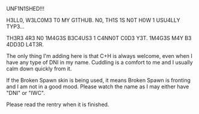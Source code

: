UNF1N1SHED!!!

H3LL0, W3LC0M3 T0 MY G1THUB. N0, TH1S 1S N0T H0W 1 USU4LLY TYP3... 

TH3R3 4R3 N0 1M4G3S B3C4US3 1 C4NN0T C0D3 Y3T. 1M4G3S M4Y B3 4DD3D L4T3R. 

The only thing I'm adding here is that C+H is always welcome, even when I have any type of DNI in my name. Cuddling is a comfort to me and I usually calm down quickly from it.

If the Broken Spawn skin is being used, it means Broken Spawn is fronting and I am not in a good mood. Please watch the name as I may either have "DNI" or "IWC".

Please read the rentry when it is finished.

